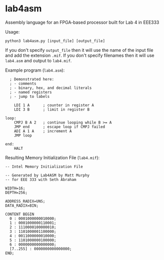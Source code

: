 # lab4asm
Assembly language for an FPGA-based processor built for Lab 4 in EEE333

Usage:

  `python3 lab4asm.py [input_file] [output_file]`

If you don't specify `output_file` then it will use the name of the input file and add the extension `.mif`. If you don't specify filenames then it will use `lab4.asm` and output to `lab4.mif`.

Example program (`lab4.asm`):
```
  ; Demonstrated here:
  ; - comments
  ; - binary, hex, and decimal literals
  ; - named registers
  ; - jump to labels

	LDI 1 A      ; counter in register A
	LDI 3 B      ; limit in register B
  
loop:
	CMPJ B A 2   ; continue looping while B >= A
	JMP end      ; escape loop if CMPJ failed
	ADI A 1 A    ; increment A
	JMP loop
	
end:
	HALT
```

Resulting Memory Initialization File (`lab4.mif`):
```
-- Intel Memory Initialization File

-- Generated by Lab4ASM by Matt Murphy
-- for EEE 333 with Seth Abraham

WIDTH=16;
DEPTH=256;

ADDRESS_RADIX=UNS;
DATA_RADIX=BIN;

CONTENT BEGIN
  0 : 0001000000010000;
  1 : 0001000000110001;
  2 : 1110000100000010;
  3 : 1101000001100000;
  4 : 0011000000010000;
  5 : 1101000000100000;
  6 : 0000000000000000;
  [7..255] : 0000000000000000;
END;
```
